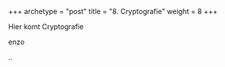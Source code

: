 +++
archetype = "post"
title = "8. Cryptografie"
weight = 8
+++

Hier komt Cryptografie


enzo


..
